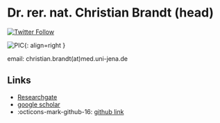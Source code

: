 # Dr. rer. nat. Christian Brandt (head)
[![Twitter Follow](https://img.shields.io/twitter/follow/gcloudChris.svg?style=social)](https://twitter.com/gcloudChris) 

![PIC](https://i1.rgstatic.net/ii/profile.image/771115056103426-1560859564082_Q512/Christian_Brandt5.jpg){: align=right }

email: christian.brandt(at)med.uni-jena.de

## Links
* [Researchgate](https://www.researchgate.net/profile/Christian_Brandt5)
* [google scholar](https://scholar.google.com/citations?user=YSWxKeoAAAAJ&hl=en)
* :octicons-mark-github-16: [github link](https://github.com/replikation)
